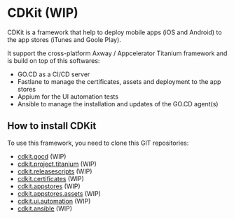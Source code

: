 # CDKit (WIP)
CDKit is a framework that help to deploy mobile apps (iOS and Android) to the app stores (iTunes and Goole Play).

It support the cross-platform Axway / Appcelerator Titanium framework and is build on top of this softwares:
- GO.CD as a CI/CD server
- Fastlane to manage the certificates, assets and deployment to the app stores
- Appium for the UI automation tests
- Ansible to manage the installation and updates of the GO.CD agent(s)

## How to install CDKit
To use this framework, you need to clone this GIT repositories:
- [cdkit.gocd](https://github.com/timoa/cdkit.gocd) (WIP)
- [cdkit.project.titanium](https://github.com/timoa/cdkit.project.titanium) (WIP)
- [cdkit.releasescripts](https://github.com/timoa/cdkit.releasescripts) (WIP)
- [cdkit.certificates](https://github.com/timoa/cdkit.certificates) (WIP)
- [cdkit.appstores](https://github.com/timoa/cdkit.appstores) (WIP)
- [cdkit.appstores.assets](https://github.com/timoa/cdkit.appstores.assets) (WIP)
- [cdkit.ui.automation](https://github.com/timoa/cdkit.ui.automation) (WIP)
- [cdkit.ansible](https://github.com/timoa/cdkit.ansible) (WIP)

